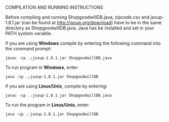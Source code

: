 COMPILATION AND RUNNING INSTRUCTIONS

Before compiling and running ShopgoodwillDB.java, zipcode.csv and jsoup-1.8.1.jar
(can be found at  http://jsoup.org/download) have to be in the same
directory as ShopgoodwillDB.java. Java has be installed and
set in your PATH system variable.

if you are using <b>Windows</b> compile by entering the following command into the command prompt:

    javac -cp .;jsoup-1.8.1.jar ShopgoodwillDB.java

To run program in <b>Windows</b>, enter:

    java -cp .;jsoup-1.8.1.jar ShopgoodwillDB

if you are using <b>Linux/Unix</b>, compile by entering:

    javac -cp .:jsoup-1.8.1.jar ShopgoodwillDB.java

To run the program in <b>Linux/Unix</b>, enter:

    java -cp .:jsoup-1.8.1.jar ShopgoodwillDB
